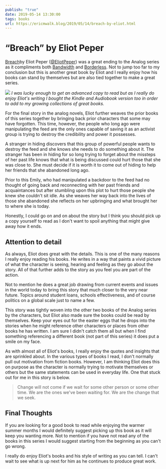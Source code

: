 ```yaml
---
publish: "true"
date: 2019-05-14 13:30:00
tags: books
url: https://ericmwalk.blog/2019/05/14/breach-by-eliot.html
---
```


# “Breach” by Eliot Peper

[Breach](https://www.amazon.com/Breach-Analog-Novel-Book-3-ebook/dp/B07HHY3MRM/)by Eliot Peper ([@EliotPeper](https://twitter.com/eliotpeper)) was a great ending to the Analog series as it compliments both [Bandwidth](https://ericmwalk.blog/2018/04/01/bandwidth-by-eliot.html) and [Borderless](https://ericmwalk.blog/2018/10/30/borderless-by-eliot.html). Not to jump too far to my conclusion but this is another great book by Eliot and I really enjoy how his books can stand by themselves but are also tied together to make a great series.

[![](https://ericmwalk.blog/uploads/2021/aa568e2ada.jpg)](https://www.amazon.com/Breach-Analog-Novel-Book-3-ebook/dp/B07HHY3MRM/)
*I was lucky enough to get an advanced copy to read but as I really do enjoy Eliot's writing I bought the Kindle and Audiobook version too in order to add to my growing collections of great books.*

For the final story in the analog novels, Eliot further weaves the prior books of this series together by bringing back prior characters that some may have forgotten. This time, however, the people who long ago were manipulating the feed are the only ones capable of saving it as an activist group is trying to destroy the credibility and power it possesses.  

A stranger in hiding discovers that this group of powerful people wants to destroy the feed and she knows she needs to do something about it.  The stranger has been in hiding for so long trying to forget about the missteps of her past life knows that what is being discussed could hurt those that she was close to. She must decide if it is worth it to come out of hiding to help her friends that she abandoned long ago.

Prior to this Emily, who had manipulated a backdoor to the feed had no thought of going back and reconnecting with her past friends and acquaintances but after stumbling upon this plot to hurt those people she knew she couldn't sit idle.  As she weaves her way back into the lives of those she abandoned she reflects on her upbringing and what brought her to where she is today.

Honestly, I could go on and on about the story but I think you should pick up a copy yourself to read as I don't want to spoil anything that might give away how it ends.

## Attention to detail
As always, Eliot does great with the details. This is one of the many reasons I really enjoy reading his books. He writes in a way that paints a vivid picture of what the character is seeing, hearing and feeling as they go about the story. All of that further adds to the story as you feel you are part of the action.

Not to mention he does a great job drawing from current events and issues in the world today to bring this story that much closer to the very near future. Topics around student loans, schools effectiveness, and of course politics on a global scale just to name a few. 

This story was tightly woven into the other two books of the Analog series by the characters, but Eliot also made sure the books could be read by themselves. Keep your eyes out for the easter eggs that he drops into the stories when he might reference other characters or places from other books he has written. I am sure I didn't catch them all but when I find something referencing a different book (not part of this series) it does put a smile on my face. 

As with almost all of Eliot's books, I really enjoy the quotes and insights that are sprinkled about. In the various types of books I read, I don't normally pull out motivation from fiction books.  However, I am thinking Eliot does this on purpose as the character is normally trying to motivate themselves or others but the same statements can be used in everyday life. One that stuck out for me in this story is below.

> Change will not come if we wait for some other person or some other time. We are the ones we've been waiting for. We are the change that we seek.

## Final Thoughts
If you are looking for a good book to read while enjoying the warmer summer months I would definitely suggest picking up this book as it will keep you wanting more. Not to mention if you have not read any of the books in this series I would suggest starting from the beginning as you can't go wrong.

I really do enjoy Eliot's books and his style of writing as you can tell. I can't wait to see what is up next for him as he continues to produce great work.
